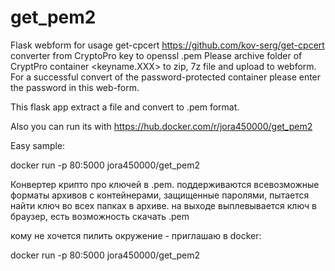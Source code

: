 # get_pem2

Flask webform for usage get-cpcert https://github.com/kov-serg/get-cpcert converter from CryptoPro key to openssl .pem 
Please archive folder of CryptPro container <keyname.XXX> to zip, 7z file and upload to webform. For a successful convert of the password-protected container please enter the password in this web-form.

This flask app extract a file and convert to .pem format.


Also you can run its with https://hub.docker.com/r/jora450000/get_pem2



Easy sample:

docker run -p 80:5000 jora450000/get_pem2


Конвертер крипто про ключей в .pem. поддерживаются всевозможные форматы архивов с контейнерами, защищенные паролями, пытается найти ключ во всех папках в архиве. на выходе выплевывается ключ в браузер, есть возможность скачать .pem

кому не хочется пилить окружение - приглашаю в docker:

docker run -p 80:5000 jora450000/get_pem2



